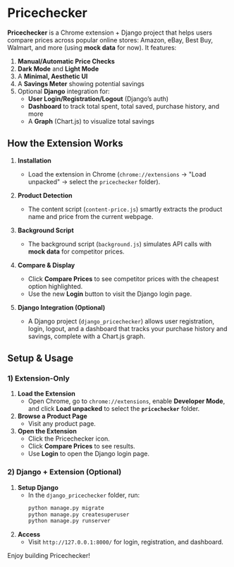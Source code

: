 # Pricechecker

**Pricechecker** is a Chrome extension +  Django project that helps users compare prices across popular online stores: Amazon, eBay, Best Buy, Walmart, and more (using **mock data** for now). It features:

1. **Manual/Automatic Price Checks**  
2. **Dark Mode** and **Light Mode**  
3. A **Minimal, Aesthetic UI**  
4. A **Savings Meter** showing potential savings  
5. Optional **Django** integration for:
   - **User Login/Registration/Logout** (Django’s auth)
   - **Dashboard** to track total spent, total saved, purchase history, and more
   - A **Graph** (Chart.js) to visualize total savings

## How the Extension Works

1. **Installation**  
   - Load the extension in Chrome (`chrome://extensions` -> "Load unpacked" -> select the `pricechecker` folder).

2. **Product Detection**  
   - The content script (`content-price.js`) smartly extracts the product name and price from the current webpage.

3. **Background Script**  
   - The background script (`background.js`) simulates API calls with **mock data** for competitor prices.

4. **Compare & Display**  
   - Click **Compare Prices** to see competitor prices with the cheapest option highlighted.
   - Use the new **Login** button to visit the Django login page.

5. **Django Integration (Optional)**  
   - A Django project (`django_pricechecker`) allows user registration, login, logout, and a dashboard that tracks your purchase history and savings, complete with a Chart.js graph.

## Setup & Usage

### 1) Extension-Only  
1. **Load the Extension**  
   - Open Chrome, go to `chrome://extensions`, enable **Developer Mode**, and click **Load unpacked** to select the **`pricechecker`** folder.  
2. **Browse a Product Page**  
   - Visit any product page.  
3. **Open the Extension**  
   - Click the Pricechecker icon.
   - Click **Compare Prices** to see results.
   - Use **Login** to open the Django login page.

### 2) Django + Extension (Optional)  
1. **Setup Django**  
   - In the `django_pricechecker` folder, run:
     ```bash
     python manage.py migrate
     python manage.py createsuperuser
     python manage.py runserver
     ```
2. **Access**  
   - Visit `http://127.0.0.1:8000/` for login, registration, and dashboard.

Enjoy building Pricechecker!
